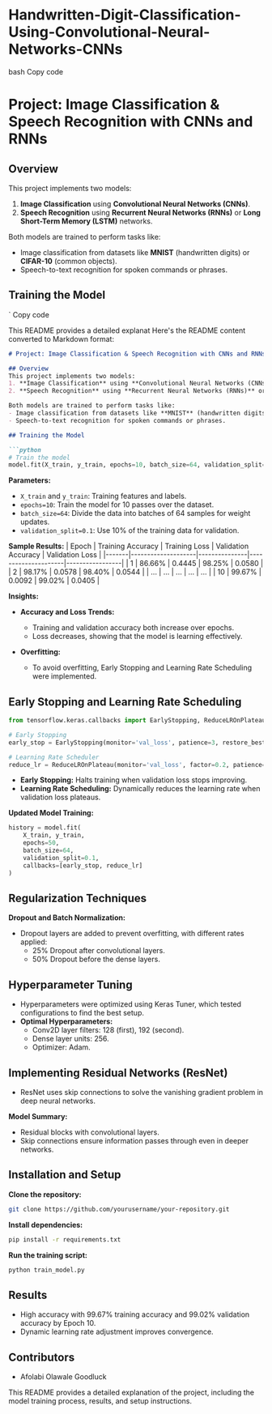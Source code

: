 ﻿# Handwritten-Digit-Classification-Using-Convolutional-Neural-Networks-CNNs





bash
Copy code
# Project: Image Classification & Speech Recognition with CNNs and RNNs

## Overview
This project implements two models:
1. **Image Classification** using **Convolutional Neural Networks (CNNs)**.
2. **Speech Recognition** using **Recurrent Neural Networks (RNNs)** or **Long Short-Term Memory (LSTM)** networks.

Both models are trained to perform tasks like:
- Image classification from datasets like **MNIST** (handwritten digits) or **CIFAR-10** (common objects).
- Speech-to-text recognition for spoken commands or phrases.

## Training the Model

`
Copy code

This README provides a detailed explanat
Here's the README content converted to Markdown format:

```markdown
# Project: Image Classification & Speech Recognition with CNNs and RNNs

## Overview
This project implements two models:
1. **Image Classification** using **Convolutional Neural Networks (CNNs)**.
2. **Speech Recognition** using **Recurrent Neural Networks (RNNs)** or **Long Short-Term Memory (LSTM)** networks.

Both models are trained to perform tasks like:
- Image classification from datasets like **MNIST** (handwritten digits) or **CIFAR-10** (common objects).
- Speech-to-text recognition for spoken commands or phrases.

## Training the Model

```python
# Train the model
model.fit(X_train, y_train, epochs=10, batch_size=64, validation_split=0.1)
```

**Parameters:**
- `X_train` and `y_train`: Training features and labels.
- `epochs=10`: Train the model for 10 passes over the dataset.
- `batch_size=64`: Divide the data into batches of 64 samples for weight updates.
- `validation_split=0.1`: Use 10% of the training data for validation.

**Sample Results:**
| Epoch | Training Accuracy | Training Loss | Validation Accuracy | Validation Loss |
|-------|--------------------|---------------|---------------------|-----------------|
| 1     | 86.66%             | 0.4445        | 98.25%              | 0.0580          |
| 2     | 98.17%             | 0.0578        | 98.40%              | 0.0544          |
| ...   | ...                | ...           | ...                 | ...             |
| 10    | 99.67%             | 0.0092        | 99.02%              | 0.0405          |

**Insights:**
- **Accuracy and Loss Trends:**
  - Training and validation accuracy both increase over epochs.
  - Loss decreases, showing that the model is learning effectively.

- **Overfitting:**
  - To avoid overfitting, Early Stopping and Learning Rate Scheduling were implemented.

## Early Stopping and Learning Rate Scheduling

```python
from tensorflow.keras.callbacks import EarlyStopping, ReduceLROnPlateau

# Early Stopping
early_stop = EarlyStopping(monitor='val_loss', patience=3, restore_best_weights=True)

# Learning Rate Scheduler
reduce_lr = ReduceLROnPlateau(monitor='val_loss', factor=0.2, patience=2, min_lr=0.0001)
```

- **Early Stopping:** Halts training when validation loss stops improving.
- **Learning Rate Scheduling:** Dynamically reduces the learning rate when validation loss plateaus.

**Updated Model Training:**

```python
history = model.fit(
    X_train, y_train,
    epochs=50,
    batch_size=64,
    validation_split=0.1,
    callbacks=[early_stop, reduce_lr]
)
```

## Regularization Techniques

**Dropout and Batch Normalization:**
- Dropout layers are added to prevent overfitting, with different rates applied:
  - 25% Dropout after convolutional layers.
  - 50% Dropout before the dense layers.

## Hyperparameter Tuning

- Hyperparameters were optimized using Keras Tuner, which tested configurations to find the best setup.
- **Optimal Hyperparameters:**
  - Conv2D layer filters: 128 (first), 192 (second).
  - Dense layer units: 256.
  - Optimizer: Adam.

## Implementing Residual Networks (ResNet)

- ResNet uses skip connections to solve the vanishing gradient problem in deep neural networks.

**Model Summary:**
- Residual blocks with convolutional layers.
- Skip connections ensure information passes through even in deeper networks.

## Installation and Setup

**Clone the repository:**

```bash
git clone https://github.com/yourusername/your-repository.git
```

**Install dependencies:**

```bash
pip install -r requirements.txt
```

**Run the training script:**

```bash
python train_model.py
```

## Results

- High accuracy with 99.67% training accuracy and 99.02% validation accuracy by Epoch 10.
- Dynamic learning rate adjustment improves convergence.

## Contributors

- Afolabi Olawale Goodluck

This README provides a detailed explanation of the project, including the model training process, results, and setup instructions.
```
